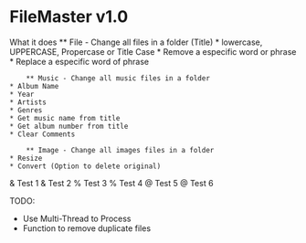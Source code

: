 # FileMaster v1.0

What it does
		** File - Change all files in a folder (Title)
	* lowercase, UPPERCASE, Propercase or Title Case
	* Remove a especific word or phrase
	* Replace a especific word of phrase
	
		** Music - Change all music files in a folder
	* Album Name
	* Year
	* Artists
	* Genres
	* Get music name from title 
	* Get album number from title
	* Clear Comments
	
		** Image - Change all images files in a folder
	* Resize
	* Convert (Option to delete original)
	 
& Test 1
	& Test 2
% Test 3
	% Test 4
@ Test 5
	@ Test 6


TODO: 
   * Use Multi-Thread to Process
   * Function to remove duplicate files
